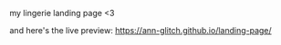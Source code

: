 my lingerie landing page <3


and here's the live preview: https://ann-glitch.github.io/landing-page/